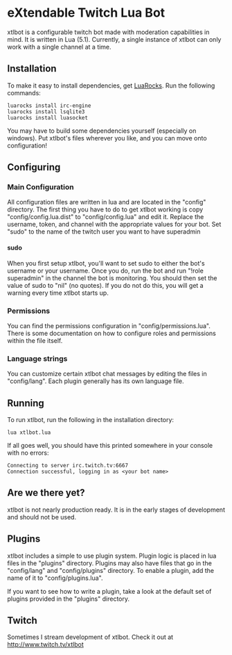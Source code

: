 # eXtendable Twitch Lua Bot

xtlbot is a configurable twitch bot made with moderation capabilities in mind. It is written in Lua (5.1).
Currently, a single instance of xtlbot can only work with a single channel at a time.

## Installation

To make it easy to install dependencies, get [LuaRocks](https://luarocks.org/). Run the following commands:

    luarocks install irc-engine
    luarocks install lsqlite3
    luarocks install luasocket

You may have to build some dependencies yourself (especially on windows). Put xtlbot's files wherever you like, and you
can move onto configuration!

## Configuring

### Main Configuration

All configuration files are written in lua and are located in the "config" directory. The first thing you have to do to
get xtlbot working is copy "config/config.lua.dist" to "config/config.lua" and edit it. Replace the username, token,
and channel with the appropriate values for your bot. Set "sudo" to the name of the twitch user you want to have
superadmin

#### sudo

When you first setup xtlbot, you'll want to set sudo to either the bot's username or your username. Once you do, run the
bot and run "!role <username> superadmin" in the channel the bot is monitoring. You should then set the value of sudo
to "nil" (no quotes). If you do not do this, you will get a warning every time xtlbot starts up.

### Permissions

You can find the permissions configuration in "config/permissions.lua". There is some documentation on how to configure
roles and permissions within the file itself.

### Language strings

You can customize certain xtlbot chat messages by editing the files in "config/lang". Each plugin generally has its own
language file.

## Running

To run xtlbot, run the following in the installation directory:

    lua xtlbot.lua

If all goes well, you should have this printed somewhere in your console with no errors:

    Connecting to server irc.twitch.tv:6667
    Connection successful, logging in as <your bot name>

## Are we there yet?

xtlbot is not nearly production ready. It is in the early stages of development and should not be used.

## Plugins

xtlbot includes a simple to use plugin system. Plugin logic is placed in lua files in the "plugins" directory. Plugins
may also have files that go in the "config/lang" and "config/plugins" directory. To enable a plugin, add the name of it
to "config/plugins.lua".

If you want to see how to write a plugin, take a look at the default set of plugins provided in the "plugins" directory.

## Twitch

Sometimes I stream development of xtlbot. Check it out at http://www.twitch.tv/xtlbot